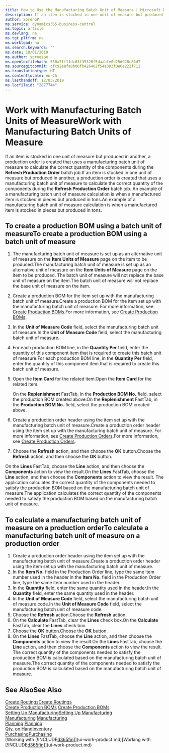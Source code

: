 ```yaml
---
title: How to Use the Manufacturing Batch Unit of Measure | Microsoft Docs
description: If an item is stocked in one unit of measure but produced in another, then the production order must be use a manufacturing batch unit of measure to calculate the correct quantity of components. An example of a manufacturing batch unit of measure calculation is when a manufactured item is stocked in pieces but produced in tons.
author: SorenGP
ms.service: dynamics365-business-central
ms.topic: article
ms.devlang: na
ms.tgt_pltfrm: na
ms.workload: na
ms.search.keywords: ''
ms.date: 10/01/2019
ms.author: sgroespe
ms.openlocfilehash: 550a7ff11dc63f35326f5daabfe0d25d928c86d7
ms.sourcegitcommit: cfc92eefa8b06fb426482f54e393f0e6e222f712
ms.translationtype: HT
ms.contentlocale: en-CA
ms.lasthandoff: 12/03/2019
ms.locfileid: "2877744"
---
```

# <a name="work-with-manufacturing-batch-units-of-measure"></a><span data-ttu-id="be19f-104">Work with Manufacturing Batch Units of Measure</span><span class="sxs-lookup"><span data-stu-id="be19f-104">Work with Manufacturing Batch Units of Measure</span></span>
<span data-ttu-id="be19f-105">If an item is stocked in one unit of measure but produced in another, a production order is created that uses a manufacturing batch unit of measure to calculate the correct quantity of the components during the **Refresh Production Order** batch job.</span><span class="sxs-lookup"><span data-stu-id="be19f-105">If an item is stocked in one unit of measure but produced in another, a production order is created that uses a manufacturing batch unit of measure to calculate the correct quantity of the components during the **Refresh Production Order** batch job.</span></span> <span data-ttu-id="be19f-106">An example of a manufacturing batch unit of measure calculation is when a manufactured item is stocked in pieces but produced in tons.</span><span class="sxs-lookup"><span data-stu-id="be19f-106">An example of a manufacturing batch unit of measure calculation is when a manufactured item is stocked in pieces but produced in tons.</span></span>  

## <a name="to-create-a-production-bom-using-a-batch-unit-of-measure"></a><span data-ttu-id="be19f-107">To create a production BOM using a batch unit of measure</span><span class="sxs-lookup"><span data-stu-id="be19f-107">To create a production BOM using a batch unit of measure</span></span>  
1.  <span data-ttu-id="be19f-108">The manufacturing batch unit of measure is set up as an alternative unit of measure on the **Item Units of Measure** page on the item to be produced.</span><span class="sxs-lookup"><span data-stu-id="be19f-108">The manufacturing batch unit of measure is set up as an alternative unit of measure on the **Item Units of Measure** page on the item to be produced.</span></span> <span data-ttu-id="be19f-109">The batch unit of measure will not replace the base unit of measure on the item.</span><span class="sxs-lookup"><span data-stu-id="be19f-109">The batch unit of measure will not replace the base unit of measure on the item.</span></span>  
2.  <span data-ttu-id="be19f-110">Create a production BOM for the item set up with the manufacturing batch unit of measure.</span><span class="sxs-lookup"><span data-stu-id="be19f-110">Create a production BOM for the item set up with the manufacturing batch unit of measure.</span></span> <span data-ttu-id="be19f-111">For more information, see [Create Production BOMs](production-how-to-create-production-boms.md).</span><span class="sxs-lookup"><span data-stu-id="be19f-111">For more information, see [Create Production BOMs](production-how-to-create-production-boms.md).</span></span>  
3.  <span data-ttu-id="be19f-112">In the **Unit of Measure Code** field, select the manufacturing batch unit of measure.</span><span class="sxs-lookup"><span data-stu-id="be19f-112">In the **Unit of Measure Code** field, select the manufacturing batch unit of measure.</span></span>  
4.  <span data-ttu-id="be19f-113">For each production BOM line, in the **Quantity Per** field, enter the quantity of this component item that is required to create this batch unit of measure.</span><span class="sxs-lookup"><span data-stu-id="be19f-113">For each production BOM line, in the **Quantity Per** field, enter the quantity of this component item that is required to create this batch unit of measure.</span></span>  
5.  <span data-ttu-id="be19f-114">Open the **Item Card** for the related item.</span><span class="sxs-lookup"><span data-stu-id="be19f-114">Open the **Item Card** for the related item.</span></span>  

    <span data-ttu-id="be19f-115">On the **Replenishment** FastTab, in the **Production BOM No.** field, select the production BOM created above.</span><span class="sxs-lookup"><span data-stu-id="be19f-115">On the **Replenishment** FastTab, in the **Production BOM No.** field, select the production BOM created above.</span></span>  
6.  <span data-ttu-id="be19f-116">Create a production order header using the item set up with the manufacturing batch unit of measure.</span><span class="sxs-lookup"><span data-stu-id="be19f-116">Create a production order header using the item set up with the manufacturing batch unit of measure.</span></span> <span data-ttu-id="be19f-117">For more information, see [Create Production Orders](production-how-to-create-production-orders.md).</span><span class="sxs-lookup"><span data-stu-id="be19f-117">For more information, see [Create Production Orders](production-how-to-create-production-orders.md).</span></span>  
7.  <span data-ttu-id="be19f-118">Choose the **Refresh** action, and then choose  the **OK** button.</span><span class="sxs-lookup"><span data-stu-id="be19f-118">Choose the **Refresh** action, and then choose  the **OK** button.</span></span>  

<span data-ttu-id="be19f-119">On the **Lines** FastTab, choose the **Line** action, and then choose the **Components** action to view the result.</span><span class="sxs-lookup"><span data-stu-id="be19f-119">On the **Lines** FastTab, choose the **Line** action, and then choose the **Components** action to view the result.</span></span> <span data-ttu-id="be19f-120">The application calculates the correct quantity of the components needed to satisfy the production BOM based on the manufacturing batch unit of measure.</span><span class="sxs-lookup"><span data-stu-id="be19f-120">The application calculates the correct quantity of the components needed to satisfy the production BOM based on the manufacturing batch unit of measure.</span></span>  

## <a name="to-calculate-a-manufacturing-batch-unit-of-measure-on-a-production-order"></a><span data-ttu-id="be19f-121">To calculate a manufacturing batch unit of measure on a production order</span><span class="sxs-lookup"><span data-stu-id="be19f-121">To calculate a manufacturing batch unit of measure on a production order</span></span>  
1.  <span data-ttu-id="be19f-122">Create a production order header using the item set up with the manufacturing batch unit of measure.</span><span class="sxs-lookup"><span data-stu-id="be19f-122">Create a production order header using the item set up with the manufacturing batch unit of measure.</span></span>  
2.  <span data-ttu-id="be19f-123">In the **Item No.** field in the Production Order line, type the same item number used in the header.</span><span class="sxs-lookup"><span data-stu-id="be19f-123">In the **Item No.** field in the Production Order line, type the same item number used in the header.</span></span>  
3.  <span data-ttu-id="be19f-124">In the **Quantity** field, enter the same quantity used in the header.</span><span class="sxs-lookup"><span data-stu-id="be19f-124">In the **Quantity** field, enter the same quantity used in the header.</span></span>  
4.  <span data-ttu-id="be19f-125">In the **Unit of Measure Code** field, select the manufacturing batch unit of measure code.</span><span class="sxs-lookup"><span data-stu-id="be19f-125">In the **Unit of Measure Code** field, select the manufacturing batch unit of measure code.</span></span>  
5.  <span data-ttu-id="be19f-126">Choose the **Refresh** action.</span><span class="sxs-lookup"><span data-stu-id="be19f-126">Choose the **Refresh** action.</span></span>
6.  <span data-ttu-id="be19f-127">On the **Calculate** FastTab, clear the **Lines** check box.</span><span class="sxs-lookup"><span data-stu-id="be19f-127">On the **Calculate** FastTab, clear the **Lines** check box.</span></span>  
7.  <span data-ttu-id="be19f-128">Choose the **OK** button.</span><span class="sxs-lookup"><span data-stu-id="be19f-128">Choose the **OK** button.</span></span>  
8.  <span data-ttu-id="be19f-129">On the **Lines** FastTab, choose the **Line** action, and then choose the **Components** action to view the result.</span><span class="sxs-lookup"><span data-stu-id="be19f-129">On the **Lines** FastTab, choose the **Line** action, and then choose the **Components** action to view the result.</span></span> <span data-ttu-id="be19f-130">The correct quantity of the components needed to satisfy the production BOM is calculated based on the manufacturing batch unit of measure.</span><span class="sxs-lookup"><span data-stu-id="be19f-130">The correct quantity of the components needed to satisfy the production BOM is calculated based on the manufacturing batch unit of measure.</span></span>  

## <a name="see-also"></a><span data-ttu-id="be19f-131">See Also</span><span class="sxs-lookup"><span data-stu-id="be19f-131">See Also</span></span>  
[<span data-ttu-id="be19f-132">Create Routings</span><span class="sxs-lookup"><span data-stu-id="be19f-132">Create Routings</span></span>](production-how-to-create-routings.md)  
<span data-ttu-id="be19f-133">[Create Production BOMs](production-how-to-create-production-boms.md)   </span><span class="sxs-lookup"><span data-stu-id="be19f-133">[Create Production BOMs](production-how-to-create-production-boms.md)   </span></span>  
[<span data-ttu-id="be19f-134">Setting Up Manufacturing</span><span class="sxs-lookup"><span data-stu-id="be19f-134">Setting Up Manufacturing</span></span>](production-configure-production-processes.md)  
<span data-ttu-id="be19f-135">[Manufacturing](production-manage-manufacturing.md)  </span><span class="sxs-lookup"><span data-stu-id="be19f-135">[Manufacturing](production-manage-manufacturing.md)  </span></span>  
<span data-ttu-id="be19f-136">[Planning](production-planning.md) </span><span class="sxs-lookup"><span data-stu-id="be19f-136">[Planning](production-planning.md) </span></span>  
[<span data-ttu-id="be19f-137">Qty. on Hand</span><span class="sxs-lookup"><span data-stu-id="be19f-137">Inventory</span></span>](inventory-manage-inventory.md)  
[<span data-ttu-id="be19f-138">Purchasing</span><span class="sxs-lookup"><span data-stu-id="be19f-138">Purchasing</span></span>](purchasing-manage-purchasing.md)  
<span data-ttu-id="be19f-139">[Working with [!INCLUDE[d365fin](includes/d365fin_md.md)]](ui-work-product.md)</span><span class="sxs-lookup"><span data-stu-id="be19f-139">[Working with [!INCLUDE[d365fin](includes/d365fin_md.md)]](ui-work-product.md)</span></span>  

